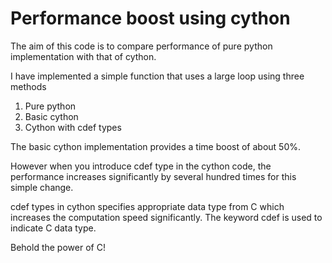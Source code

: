 # Performance boost using cython

The aim of this code is to compare performance of pure python implementation with that of cython.

I have implemented a simple function that uses a large loop using three methods

1. Pure python
2. Basic cython
3. Cython with cdef types

The basic cython implementation provides a time boost of about 50%.

However when you introduce cdef type in the cython code, the performance increases significantly by several hundred times for this simple change.

cdef types in cython specifies appropriate data type from C which increases the computation speed significantly. The keyword cdef is used to indicate C data type.

Behold the power of C! 
